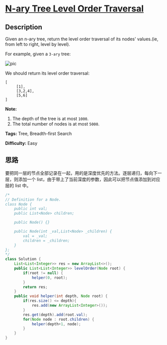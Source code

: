 # [N-ary Tree Level Order Traversal][title]

## Description

Given an n-ary tree, return the level order traversal of its nodes' values.(ie, from left to right, level by level).

For example, given a `3-ary` tree:

![pic](https://assets.leetcode.com/uploads/2018/10/12/narytreeexample.png)

We should return its level order traversal:

```
[
     [1],
     [3,2,4],
     [5,6]
]
```

**Note:**

  1. The depth of the tree is at most `1000`.
  2. The total number of nodes is at most `5000`.

**Tags:** Tree, Breadth-first Search

**Difficulty:** Easy

## 思路

要把同一层的节点全部记录在一起，用的是深度优先的方法。逐层递归，每向下一层，则添加一个 list，由于带上了当前深度的参数，因此可以把节点值添加到对应层的 list 中。

``` java
/*
// Definition for a Node.
class Node {
    public int val;
    public List<Node> children;

    public Node() {}

    public Node(int _val,List<Node> _children) {
        val = _val;
        children = _children;
    }
};
*/
class Solution {
    List<List<Integer>> res = new ArrayList<>();
    public List<List<Integer>> levelOrder(Node root) {
        if(root != null) {
            helper(0, root);
        }
        return res;
    }
    public void helper(int depth, Node root) {
        if(res.size() <= depth){
            res.add(new ArrayList<Integer>());
        }
        res.get(depth).add(root.val);
        for(Node node : root.children) {
            helper(depth+1, node);
        }
    }
}
```

[title]: https://leetcode.com/problems/n-ary-tree-level-order-traversal
